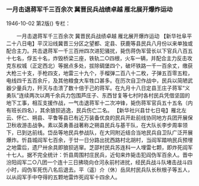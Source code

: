 ### 一月击退蒋军千三百余次  冀晋民兵战绩卓越  雁北展开爆炸运动

1946-10-02
第2版()
专栏：

　　一月击退蒋军千三百余次
    冀晋民兵战绩卓越
    雁北展开爆炸运动
    【新华社阜平二十八日电】平汉沿线冀晋三分区之望都、定县、获鹿等县民兵八月份以来单独或配合主力。共击退蒋军一千三百卅四次进犯骚扰，毙伤蒋伪军营长以下官兵八百五十七名，俘五十名，炸毁桥梁三座，铁轨二○四根，火车一辆，并配合主力反击攻克东权城（正定西北）等据点多处，拔除碉堡四个，破坏铁路一千一百余丈，缴获大枪三十支，手枪四支，地雷三十九个，手榴弹二百八十二枚，子弹五百零五粒，电线四千五百余斤，及其他粮食大车牲口甚多。在历次自卫作战中，民兵以简陋武器少量兵力，歼灭与击溃了数十倍于己的蒋军。在九月十八日定县王庄子蒋军“义勇队”连续两次以两千余兵力包围芦庄子、东西甘复等七村时各村民兵凭借坚固的地下工事，相互支援作战，一气击退蒋军十二次冲锋，毙伤蒋军官兵五十五名（内有班长四名），其余狼狈逃逸，民兵伤亡二名。
    【新华社兴县廿七日电】雁北左云、怀仁、朔县、平鲁等县已有近万装备优良的民兵开赴前线协同地方兵团开展保卫秋收游击战争。素以英勇善战著称之朔县民兵与基干队，在大队长李步周率领下，已到达前线。岱岳等地民兵参战队，在大同附近结合当地民兵自卫队广泛开展爆炸。忻县城阎军七百余，于廿一日分路出扰西路村北胡村，当阎军踏响民兵预埋之地雷后，遗尸卅余具即狼狈逃窜。芝邵村民兵苏连科一人埋雷七颗，即炸死阎军十七人。据不完全统计：忻县周围村庄民兵，近旬来炸毙击犯阎伪军百余人。晋中汾阳阎军二○八团一个连十三日拂晓向仓河永前村进扰，经民兵战斗队堵击战斗四小时，阎伪军死伤八名后退去。平（遥）介（休）岳凤村民兵队长秋根子等五人，以从阎军手中夺得的五颗地雷炸死阎军十四余人。

